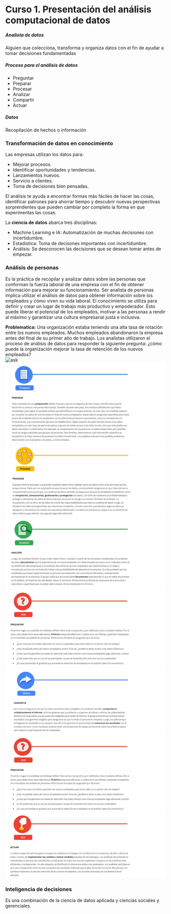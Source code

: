 # Curso 1. Presentación del análisis computacional de datos

##### Analista de datos  
Alguien que colecciona, transforma y organiza datos con el fin de ayudar a tomar decisiones fundamentadas
##### Proceso para el análisis de datos  
- Preguntar  
- Preparar  
- Procesar  
- Analizar  
- Compartir
- Actuar  

##### Datos 
Recopilación de hechos o información  

### Transformación de datos en conocimiento  
Las empresas utilizan los datos para:  
- Mejorar procesos.  
- Identificar oportunidades y tendencias.    
- Lanzamientos nuevos.  
- Servicio a clientes.  
- Toma de decisiones bien pensadas.  

El análisis te ayuda a encontrar formas más fáciles de hacer las cosas, identificar patrones para ahorrar tiempo y descubrir nuevas perspectivas sorprendentes que pueden cambiar por completo la forma en que experimentas las cosas.  

La **ciencia de datos** abarca tres disciplinas:
- Machine Learning e IA: Automatización de muchas decisiones con incertidumbre.
- Estadistica: Toma de decisones importantes con incertidumbre.
- Análisis: Se desconocen las decisiones que se desean tomar antes de empezar.

### Análisis de personas  
Es la práctica de recopilar y analizar datos sobre las personas que conforman la fuerza laboral de una empresa con el fin de obtener información para mejorar su funcionamiento. Ser analista de personas implica utilizar el análisis de datos para obtener información sobre los empleados y cómo viven su vida laboral. El conocimiento se utiliza para definir y crear un lugar de trabajo más productivo y empoderador. Esto puede liberar el potencial de los empleados, motivar a las personas a rendir al máximo y garantizar una cultura empresarial justa e inclusiva.  

**Problematica:** Una organización estaba teniendo una alta tasa de rotación entre los nuevos empleados. Muchos empleados abandonaron la empresa antes del final de su primer año de trabajo. Los analistas utilizaron el proceso de análisis de datos para responder la siguiente pregunta: ¿cómo puede la organización mejorar la tasa de retención de los nuevos empleados?  
![ask](./images/ask.jpeg)
![prepare](./images/prepare.jpg)
![process](./images/process.jpg)
![analyze](./images/analyze.jpg)
![process](./images/ask.jpg)
![share](./images/share.jpg)
![process](./images/ask.jpg)
![act](./images/act.jpg)

### Inteligencia de decisiones  
Es una combinación de la ciencia de datos aplicada y ciencias sociales y gerenciales.



